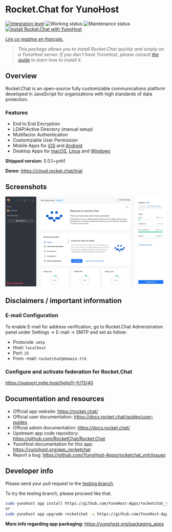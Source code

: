 <!--
N.B.: This README was automatically generated by https://github.com/YunoHost/apps/tree/master/tools/README-generator
It shall NOT be edited by hand.
-->

# Rocket.Chat for YunoHost

[![Integration level](https://dash.yunohost.org/integration/rocketchat.svg)](https://dash.yunohost.org/appci/app/rocketchat) ![Working status](https://ci-apps.yunohost.org/ci/badges/rocketchat.status.svg) ![Maintenance status](https://ci-apps.yunohost.org/ci/badges/rocketchat.maintain.svg)  
[![Install Rocket.Chat with YunoHost](https://install-app.yunohost.org/install-with-yunohost.svg)](https://install-app.yunohost.org/?app=rocketchat)

*[Lire ce readme en français.](./README_fr.md)*

> *This package allows you to install Rocket.Chat quickly and simply on a YunoHost server.
If you don't have YunoHost, please consult [the guide](https://yunohost.org/#/install) to learn how to install it.*

## Overview

Rocket.Chat is an open-source fully customizable communications platform developed in JavaScript for organizations with high standards of data protection.

### Features

- End to End Encryption
- LDAP/Active Directory (manual setup)
- Multifactor Authentication
- Customizable User Permission
- Mobile Apps for [iOS](https://apps.apple.com/app/rocket-chat/id1148741252) and [Android](https://play.google.com/store/apps/details?id=chat.rocket.android)
- Desktop Apps for [macOS](https://apps.apple.com/br/app/rocket-chat/id1086818840), [Linux](https://snapcraft.io/rocketchat-desktop) and [Windows](https://releases.rocket.chat/desktop/latest/download)

**Shipped version:** 5.0.1~ynh1

**Demo:** https://cloud.rocket.chat/trial

## Screenshots

![Screenshot of Rocket.Chat](./doc/screenshots/screenshot.jpg)

## Disclaimers / important information

### E-mail Configuration

To enable E-mail for address verification, go to Rocket.Chat Administration panel under Settings -> E-mail -> SMTP and set as follow:

- Protocole: `smtp`
- Host: `localhost`
- Port: `25`
- From -mail: `rocketchat@domain.tld`

### Configure and activate federation for Rocket.Chat

https://support.indie.host/help/fr-fr/13/40

## Documentation and resources

* Official app website: <https://rocket.chat/>
* Official user documentation: <https://docs.rocket.chat/guides/user-guides>
* Official admin documentation: <https://docs.rocket.chat/>
* Upstream app code repository: <https://github.com/RocketChat/Rocket.Chat>
* YunoHost documentation for this app: <https://yunohost.org/app_rocketchat>
* Report a bug: <https://github.com/YunoHost-Apps/rocketchat_ynh/issues>

## Developer info

Please send your pull request to the [testing branch](https://github.com/YunoHost-Apps/rocketchat_ynh/tree/testing).

To try the testing branch, please proceed like that.

``` bash
sudo yunohost app install https://github.com/YunoHost-Apps/rocketchat_ynh/tree/testing --debug
or
sudo yunohost app upgrade rocketchat -u https://github.com/YunoHost-Apps/rocketchat_ynh/tree/testing --debug
```

**More info regarding app packaging:** <https://yunohost.org/packaging_apps>
